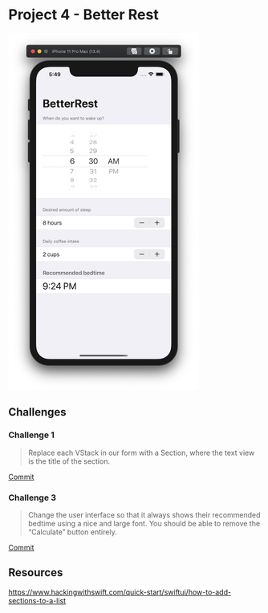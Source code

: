 # Project 4 - Better Rest

![App Screenshot 1](https://raw.githubusercontent.com/usrFri3ndly/100-days-of-swiftui/master/project4/screenshot.png)


## Challenges

### Challenge 1

> Replace each VStack in our form with a Section, where the text view is the title of the section. 

[Commit](https://github.com/usrFri3ndly/100-days-of-swiftui/commit/b8fb0c085fffde7edb704ee3eda9d160b66cdf1d#diff-ace990e5ec777f36b5f3bce0a6c2bddd)

### Challenge 3

> Change the user interface so that it always shows their recommended bedtime using a nice and large font. You should be able to remove the “Calculate” button entirely.

[Commit](https://github.com/usrFri3ndly/100-days-of-swiftui/commit/2d38ea81e83ea2055dafa3b8e0776d3c80e0a7d7#diff-ace990e5ec777f36b5f3bce0a6c2bddd)

## Resources

https://www.hackingwithswift.com/quick-start/swiftui/how-to-add-sections-to-a-list
